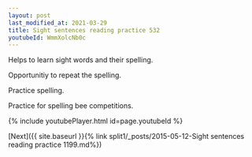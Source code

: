 ```yaml
---
layout: post
last_modified_at: 2021-03-29
title: Sight sentences reading practice 532
youtubeId: WmmXolcNb0c
---
```

 
 
Helps to learn sight words and their spelling.

Opportunitiy to repeat the spelling. 

Practice spelling. 
 
Practice for spelling bee competitions. 
 
{% include youtubePlayer.html id=page.youtubeId %}
 
 

[Next]({{ site.baseurl }}{% link  split1/_posts/2015-05-12-Sight sentences reading practice 1199.md%})
 
